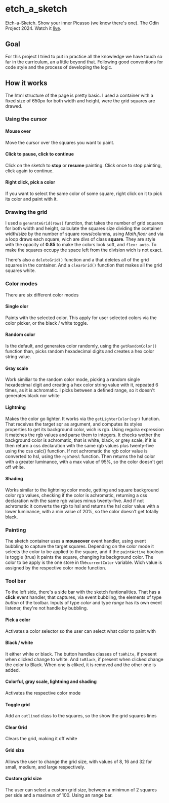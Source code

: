 # etch_a_sketch
Etch-a-Sketch. Show your inner Picasso (we know there's one). The Odin Project 2024. Watch it [live](https://diegogo69.github.io/etch_a_sketch/).

## Goal
For this project I tried to put in practice all the knowledge we have touch so far in the curriculum, an a little beyond that. Following good conventions for code style and the process of developing the logic.

## How it works
The html structure of the page is pretty basic. I used a container with a fixed size of 650px for both width and height, were the grid squares are drawed.

### Using the cursor
#### Mouse over
Move the cursor over the squares you want to paint.

#### Click to pause, click to continue 
Click on the sketch to **stop** or **resume** painting. Click once to stop painting, click again to continue.

#### Right click, pick a color
If you want to select the same color of some square, right click on it to pick its color and paint with it.

### Drawing the grid
I used a `generateGrid(rows)` function, that takes the number of grid squares for both width and height, calculate the squares size dividing the container width/size by the number of square rows/columns, using *Math.floor* and via a loop draws each square, wich are divs of class **square**. They are style with the opacity of **0.85** to make the colors look soft, and `flex: auto`. To make the squares occupy the space left from the division wich is not exact.

There's also a `deleteGrid()` function and a that deletes all of the grid squares in the container. And a `clearGrid()` function that makes all the grid squares white.

### Color modes
There are six different color modes

#### Single olor
Paints with the selected color. This apply for user selected colors via the color picker, or the black / white toggle.

#### Random color
Is the default, and generates color randomly, using the `getRandomColor()` function than, picks random hexadecimal digits and creates a hex color string value.

#### Gray scale
Work similiar to the random color mode, picking a random single hexadecimal digit and creating a hex color string value with it, repeated 6 times, as it is achromatic. I picks between a defined range, so it doesn't generates black nor white

#### Lightning
Makes the color go lighter. It works via the `getLighterColor(sqr)` function. That receives the target sqr as argument, and computes its styles properties to get its background color, wich is rgb. Using regulra expression it matches the rgb values and parse them to integers. It checks wether the background color is achromatic, that is white, black, or grey scale, if it is then return a css declaration with the same rgb values plus twenty-five using the css calc() function. If not achromatic the rgb color value is converted to hsl, using the `rgbToHsl` function. Then returns the hsl color with a greater luminance, with a max value of 95%, so the color doesn't get off white.

#### Shading
Works similar to the lightning color mode, getting and square background color rgb values, checking if the color is achromatic, returning a css declaration with the same rgb values minus twenty-five. And if not achromatic it converts the rgb to hsl and returns the hsl color value with a lower luminance, with a min value of 20%, so the color doesn't get totally black.

### Painting
The sketch container uses a **mouseover** event handler, using event bubbling to capture the target squares. Depending on the color mode it selects the color to be applied to the square, and if the `paintActive` boolean is toggle (true) it paints the square, changing its background color. The color to be apply is the one store in the`currentColor` variable. Wich value is assigned by the respective color mode function. 

### Tool bar
To the left side, there's a side bar with the sketch funtionalities. That has a **click** event handler, that captures, via event bubbling, the elements of type *button* of the toolbar. Inputs of type *color* and type *range* has its own event listener, they're not handle by bubbling.

#### Pick a color
Activates a color selector so the user can select what color to paint with

#### Black / white
It either white or black. The button handles classes of `toWhite`, if present when clicked change to white. And `toBlack`, if present when clicked change the color to Black. When one is cliked, it is removed and the other one is added.

#### Colorful, gray scale, lightning and shading
Activates the respective color mode

#### Toggle grid
Add an `outlined` class to the squares, so the show the grid squares lines

#### Clear Grid
Clears the grid, making it off white

#### Grid size
Allows the user to change the grid size, with values of 8, 16 and 32 for small, medium, and large respectively.

#### Custom grid size
The user can select a custom grid size, between a minimun of 2 squares per side and a maximun of 100. Using an range bar.
